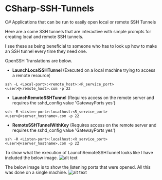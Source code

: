 # CSharp-SSH-Tunnels
C# Applications that can be run to easily open local or remote SSH Tunnels

Here are a some SSH tunnels that are interactive with simple prompts for creating local and remote SSH tunnels.

I see these as being beneficial to someone who has to look up how to make an SSH tunnel every time they need one.

OpenSSH Translations are below.

- __LaunchLocalSSHTunnel__ (Executed on a local machine trying to access a remote resource)
```
ssh -L <Local-port>:<remote_host>:<R_service_port> <user>@<remote_host>.com -p 22
```


- __LaunchRemoteSSHTunnel__ (Requires access on the remote server and requires the sshd_config value 'GatewayPorts yes')
```
ssh -R <Listen-port>:localhost:<R_service_port> <user>@<server_hostname>.com -p 22
```


- __RemoteSSHTunnelWithKey__ (Requires access on the remote server and requires the sshd_config value 'GatewayPorts yes')
```
ssh -R <Listen-port>:localhost:<R_service_port> <user>@<server_hostname>.com -p 22
```

To show what the execution of LaunchRemoteSSHTunnel looks like I have included the below image.
![alt text](https://raw.githubusercontent.com/tobor88/CSharp-SSH-Tunnels/master/RemoteSSHTunnel.png "Image of Applications Prompts")

The below image is to show the listening ports that were opened. All this was done on a single machine.
![alt text](https://raw.githubusercontent.com/tobor88/CSharp-SSH-Tunnels/master/Listening.png "Image of Applications Prompts")
